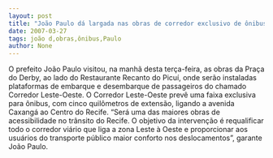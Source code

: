 ```yaml
---
layout: post
title: "João Paulo dá largada nas obras de corredor exclusivo de ônibus"
date: 2007-03-27
tags: joão d,obras,ônibus,Paulo
author: None
---
```

O prefeito João Paulo visitou, na manhã desta terça-feira, as obras da Praça do Derby, ao lado do Restaurante Recanto do Picuí, onde serão instaladas plataformas de embarque e desembarque de passageiros do chamado Corredor Leste-Oeste. 
O Corredor Leste-Oeste prevê uma faixa exclusiva para ônibus, com cinco quilômetros de extensão, ligando a avenida Caxangá ao Centro do Recife.
“Será uma das maiores obras de acessibilidade no trânsito do Recife. O objetivo da intervenção é requalificar todo o corredor viário que liga a zona Leste à Oeste e proporcionar aos usuários do transporte público maior conforto nos deslocamentos”, garante João Paulo. 